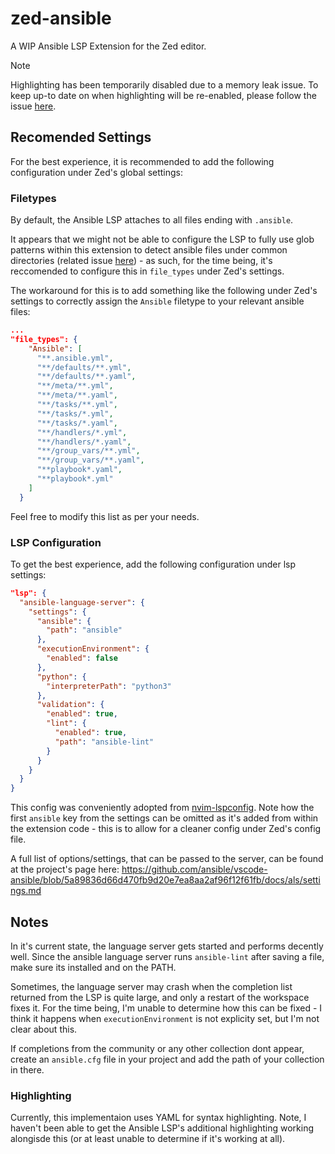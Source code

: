 # zed-ansible

A WIP Ansible LSP Extension for the Zed editor.

>[!NOTE]
>Highlighting has been temporarily disabled due to a memory leak issue. To keep up-to date on when highlighting will be re-enabled, please follow the issue [here](https://github.com/kartikvashistha/zed-ansible/issues/2).

## Recomended Settings

For the best experience, it is recommended to add the following configuration under Zed's global settings:

### Filetypes

By default, the Ansible LSP attaches to all files ending with `.ansible`.

It appears that we might not be able to configure the LSP to fully use glob patterns within this extension to detect ansible files under common directories (related issue [here](https://github.com/zed-industries/zed/issues/10997)) - as such, for the time being, it's reccomended to configure this in `file_types` under Zed's settings.

The workaround for this is to add something like the following under Zed's settings to correctly assign the `Ansible` filetype to your relevant ansible files:

```json
...
"file_types": {
    "Ansible": [
      "**.ansible.yml",
      "**/defaults/**.yml",
      "**/defaults/**.yaml",
      "**/meta/**.yml",
      "**/meta/**.yaml",
      "**/tasks/**.yml",
      "**/tasks/*.yml",
      "**/tasks/*.yaml",
      "**/handlers/*.yml",
      "**/handlers/*.yaml",
      "**/group_vars/**.yml",
      "**/group_vars/**.yaml",
      "**playbook*.yaml",
      "**playbook*.yml"
    ]
  }
```

Feel free to modify this list as per your needs.

### LSP Configuration

To get the best experience, add the following configuration under lsp settings:

```json
"lsp": {
  "ansible-language-server": {
    "settings": {
      "ansible": {
        "path": "ansible"
      },
      "executionEnvironment": {
        "enabled": false
      },
      "python": {
        "interpreterPath": "python3"
      },
      "validation": {
        "enabled": true,
        "lint": {
          "enabled": true,
          "path": "ansible-lint"
        }
      }
    }
  }
}
```

This config was conveniently adopted from [nvim-lspconfig](https://github.com/neovim/nvim-lspconfig/blob/ad32182cc4a03c8826a64e9ced68046c575fdb7d/lua/lspconfig/server_configurations/ansiblels.lua#L6-L23). Note how the first `ansible` key from the settings can be omitted as it's added from within the extension code - this is to allow for a cleaner config under Zed's config file.

A full list of options/settings, that can be passed to the server, can be found at the project's page here: https://github.com/ansible/vscode-ansible/blob/5a89836d66d470fb9d20e7ea8aa2af96f12f61fb/docs/als/settings.md

## Notes

In it's current state, the language server gets started and performs decently well. Since the ansible language server runs `ansible-lint` after saving a file, make sure its installed and on the PATH.

Sometimes, the language server may crash when the completion list returned from the LSP is quite large, and only a restart of the workspace fixes it. For the time being, I'm unable to determine how this can be fixed - I think it happens when `executionEnvironment` is not explicity set, but I'm not clear about this.

If completions from the community or any other collection dont appear, create an `ansible.cfg` file in your project and add the path of your collection in there.

### Highlighting

Currently, this implementaion uses YAML for syntax highlighting. Note, I haven't been able to get the Ansible LSP's additional highlighting working alongisde this (or at least unable to determine if it's working at all).
